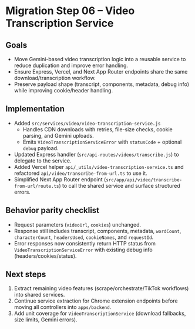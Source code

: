 # Migration Step 06 – Video Transcription Service

## Goals
- Move Gemini-based video transcription logic into a reusable service to reduce duplication and improve error handling.
- Ensure Express, Vercel, and Next App Router endpoints share the same download/transcription workflow.
- Preserve payload shape (transcript, components, metadata, debug info) while improving cookie/header handling.

## Implementation
- Added `src/services/video/video-transcription-service.js`
  - Handles CDN downloads with retries, file-size checks, cookie parsing, and Gemini uploads.
  - Emits `VideoTranscriptionServiceError` with `statusCode` + optional `debug` payload.
- Updated Express handler (`src/api-routes/videos/transcribe.js`) to delegate to the service.
- Added Vercel helper `api/_utils/video-transcription-service.ts` and refactored `api/video/transcribe-from-url.ts` to use it.
- Simplified Next App Router endpoint (`src/app/api/video/transcribe-from-url/route.ts`) to call the shared service and surface structured errors.

## Behavior parity checklist
- Request parameters (`videoUrl`, `cookies`) unchanged.
- Response still includes transcript, components, metadata, `wordCount`, `characterCount`, `headersUsed`, `cookieNames`, and `requestId`.
- Error responses now consistently return HTTP status from `VideoTranscriptionServiceError` with existing debug info (headers/cookies/status).

## Next steps
1. Extract remaining video features (scrape/orchestrate/TikTok workflows) into shared services.
2. Continue service extraction for Chrome extension endpoints before moving all controllers into `apps/backend`.
3. Add unit coverage for `VideoTranscriptionService` (download fallbacks, size limits, Gemini errors).

